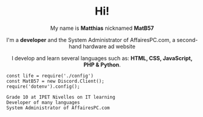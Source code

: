 <h1 align="center">Hi!</h1>
<p align="center">My name is <b>Matthias</b> nicknamed <b>MatB57</b></p>
<p align="center">I'm a <b>developer</b> and the System Administrator of AffairesPC.com, a second-hand hardware ad website</p>
<p align="center">I develop and learn several languages such as: <b>HTML, CSS, JavaScript, PHP & Python</b>.</p>

```
const life = require('./config')
const MatB57 = new Discord.Client();
require('dotenv').config();

Grade 10 at IPET Nivelles on IT learning
Developer of many languages
System Administrator of AffairesPC.com
```

